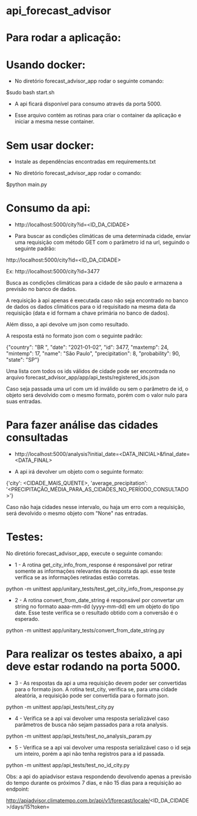 # api_forecast_advisor

# Para rodar a aplicação:

# Usando docker:

- No diretório forecast_advisor_app rodar o seguinte comando:

$sudo bash start.sh

- A api ficará disponível para consumo através da porta 5000.

- Esse arquivo contém as rotinas para criar o container da aplicação e iniciar a mesma nesse container.

# Sem usar docker:

- Instale as dependências encontradas em requirements.txt

- No diretório forecast_advisor_app rodar o comando:

$python main.py

# Consumo da api:

- http://localhost:5000/city?id=<ID_DA_CIDADE>

- Para buscar as condições climáticas de uma determinada cidade, enviar uma requisição com método GET
com o parâmetro id na url, seguindo o seguinte padrão:

http://localhost:5000/city?id=<ID_DA_CIDADE>

Ex:  http://localhost:5000/city?id=3477

Busca as condições climáticas para a cidade de são paulo e armazena a previsão no banco de dados.

A requisição à api apenas é executada caso não seja encontrado no banco de dados os dados climáticos
para o id requisitado na mesma data da requisição (data e id formam a chave primária no banco de dados).

Além disso, a api devolve um json como resultado.

A resposta está no formato json com o seguinte padrão:

{"country":	"BR  ",
"date":	"2021-01-02",
"id":	3477,
"maxtemp":	24,
"mintemp":	17,
"name":	"São Paulo",
"precipitation": 8,
"probability": 90,
"state": "SP"}

Uma lista com todos os ids válidos de cidade pode ser encontrada no arquivo forecast_advisor_app/app/api_tests/registered_ids.json

Caso seja passada uma url com um id inválido ou sem o parâmetro de id, o objeto será devolvido com o mesmo formato, porém com
o valor nulo para suas entradas.

# Para fazer análise das cidades consultadas

- http://localhost:5000/analysis?initial_date=<DATA_INICIAL>&final_date=<DATA_FINAL>

- A api irá devolver um objeto com o seguinte formato:

{'city': <CIDADE_MAIS_QUENTE>, 'average_precipitation': '<PRECIPITAÇÃO_MÉDIA_PARA_AS_CIDADES_NO_PERÍODO_CONSULTADO>'}

Caso não haja cidades nesse intervalo, ou haja um erro com a requisição, será devolvido o mesmo objeto com "None" nas entradas.

# Testes:

No diretório forecast_advisor_app, execute o seguinte comando:

- 1 - A rotina get_city_info_from_response é responsável por retirar somente as informações relevantes da resposta da api.
 esse teste verifica se as informações retiradas estão corretas.

python -m unittest app/unitary_tests/test_get_city_info_from_response.py

- 2 - A rotina convert_from_date_string é responsável por convertar um string no formato aaaa-mm-dd (yyyy-mm-dd) em um
objeto do tipo date. Esse teste verifica se o resultado obtido com a conversão é o esperado.

python -m unittest app/unitary_tests/convert_from_date_string.py

# Para realizar os testes abaixo, a api deve estar rodando na porta 5000.

- 3 - As respostas da api a uma requisição devem poder ser convertidas para o formato json. A rotina test_city,
verifica se, para uma cidade aleatória, a requisição pode ser convertida para o formato json.

python -m unittest app/api_tests/test_city.py

- 4 - Verifica se a api vai devolver uma resposta serializável caso parâmetros de busca não sejam passados
para a rota analysis.

python -m unittest app/api_tests/test_no_analysis_param.py

- 5 - Verifica se a api vai devolver uma resposta serializável caso o id seja um inteiro, porém a api não
tenha registros para a id passada.

python -m unittest app/api_tests/test_no_id_city.py



Obs: a api do apiadvisor estava respondendo devolvendo apenas a previsão do tempo durante os próximos 7 dias,
e não 15 dias para a requisição ao endpoint:

http://apiadvisor.climatempo.com.br/api/v1/forecast/locale/<ID_DA_CIDADE>/days/15?token=<TOKEN>
